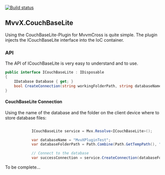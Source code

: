[![Build status](https://ci.appveyor.com/api/projects/status/uys4bl6qcqauram7/branch/master?svg=true)](https://ci.appveyor.com/project/mathieumack/mvvx-plugins-couchbaselite/branch/master)

## MvvX.CouchBaseLite

Using the CouchBaseLite-Plugin for MvvmCross is quite simple. The plugin injects the ICouchBaseLite interface into the IoC container.

### API

The API of ICouchBaseLite is very easy to understand and to use.

```c#
public interface ICouchBaseLite : IDisposable
{
	IDatabase Database { get; }
	bool CreateConnection(string workingFolderPath, string databaseName);
}
```
#### CouchBaseLite Connection

Using the name of the database and the folder on the client device where to store database files:
```c#

            ICouchBaseLite service = Mvx.Resolve<ICouchBaseLite>();

            var databaseName = "MvvXPluginTest";
            var databaseFolderPath = Path.Combine(Path.GetTempPath(), "testCouchDb");

            // Connect to the database
            var successConnection = service.CreateConnection(databaseFolderPath, databaseName);
```

To be complete...